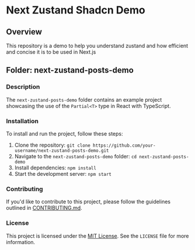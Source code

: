 # Next Zustand Shadcn Demo

## Overview

This repository is a demo to help you understand zustand and how efficient and concise it is to be used in Next.js

## Folder: next-zustand-posts-demo

### Description

The `next-zustand-posts-demo` folder contains an example project showcasing the use of the `Partial<T>` type in React with TypeScript.

### Installation

To install and run the project, follow these steps:

1. Clone the repository: `git clone https://github.com/your-username/next-zustand-posts-demo.git`
2. Navigate to the `next-zustand-posts-demo` folder: `cd next-zustand-posts-demo`
3. Install dependencies: `npm install`
4. Start the development server: `npm start`

### Contributing

If you'd like to contribute to this project, please follow the guidelines outlined in [CONTRIBUTING.md](link-to-contributing.md).

### License

This project is licensed under the [MIT License](link-to-license.md). See the `LICENSE` file for more information.
